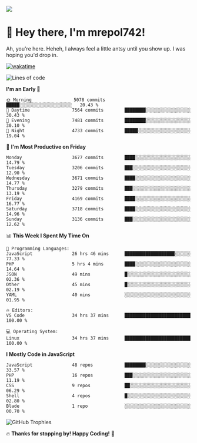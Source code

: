 ![](https://media.tenor.com/FUEC3dPyVhEAAAAM/welcome-back-minions.gif)

# 👋 Hey there, I'm mrepol742!
Ah, you're here. Heheh, 
I always feel a little antsy until you show up. I was hoping you'd drop in.

[![wakatime](https://wakatime.com/badge/user/8ad4afa2-1a56-40d1-a949-4663473915b6.svg)](https://wakatime.com/@mrepol742)

<!--START_SECTION:mrepol742-->
![Lines of code](https://img.shields.io/badge/From%20Hello%20World%20I%27ve%20Written-19.9%20million%20lines%20of%20code-blue)

**I'm an Early 🐤** 

```text
🌞 Morning                5078 commits        █████░░░░░░░░░░░░░░░░░░░░   20.43 % 
🌆 Daytime                7564 commits        ████████░░░░░░░░░░░░░░░░░   30.43 % 
🌃 Evening                7481 commits        ████████░░░░░░░░░░░░░░░░░   30.10 % 
🌙 Night                  4733 commits        █████░░░░░░░░░░░░░░░░░░░░   19.04 % 
```
📅 **I'm Most Productive on Friday** 

```text
Monday                   3677 commits        ████░░░░░░░░░░░░░░░░░░░░░   14.79 % 
Tuesday                  3206 commits        ███░░░░░░░░░░░░░░░░░░░░░░   12.90 % 
Wednesday                3671 commits        ████░░░░░░░░░░░░░░░░░░░░░   14.77 % 
Thursday                 3279 commits        ███░░░░░░░░░░░░░░░░░░░░░░   13.19 % 
Friday                   4169 commits        ████░░░░░░░░░░░░░░░░░░░░░   16.77 % 
Saturday                 3718 commits        ████░░░░░░░░░░░░░░░░░░░░░   14.96 % 
Sunday                   3136 commits        ███░░░░░░░░░░░░░░░░░░░░░░   12.62 % 
```


📊 **This Week I Spent My Time On** 

```text
💬 Programming Languages: 
JavaScript               26 hrs 46 mins      ███████████████████░░░░░░   77.33 % 
PHP                      5 hrs 4 mins        ████░░░░░░░░░░░░░░░░░░░░░   14.64 % 
JSON                     49 mins             █░░░░░░░░░░░░░░░░░░░░░░░░   02.36 % 
Other                    45 mins             █░░░░░░░░░░░░░░░░░░░░░░░░   02.19 % 
YAML                     40 mins             ░░░░░░░░░░░░░░░░░░░░░░░░░   01.95 % 

🔥 Editors: 
VS Code                  34 hrs 37 mins      █████████████████████████   100.00 % 

💻 Operating System: 
Linux                    34 hrs 37 mins      █████████████████████████   100.00 % 
```

**I Mostly Code in JavaScript** 

```text
JavaScript               48 repos            ████████░░░░░░░░░░░░░░░░░   33.57 % 
PHP                      16 repos            ███░░░░░░░░░░░░░░░░░░░░░░   11.19 % 
CSS                      9 repos             ██░░░░░░░░░░░░░░░░░░░░░░░   06.29 % 
Shell                    4 repos             █░░░░░░░░░░░░░░░░░░░░░░░░   02.80 % 
Blade                    1 repo              ░░░░░░░░░░░░░░░░░░░░░░░░░   00.70 % 
```




<!--END_SECTION:mrepol742-->

![GitHub Trophies](https://github-profile-trophy.vercel.app/?username=mrepol742&theme=dracula)

🔥 **Thanks for stopping by! Happy Coding!** 🚀
